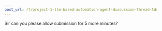 ```yaml
---
post_url: /t/project-1-llm-based-automation-agent-discussion-thread-tds-jan-2025/164277/610
---
```

Sir can you please allow submission for 5 more minutes?